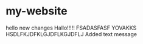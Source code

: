 # my-website


hello
new changes
Hallo!!!!!
FSADASFASF
YOVAKKS
HSDLFKJDFKLGJDFLKGJDFLJ
Added text message
